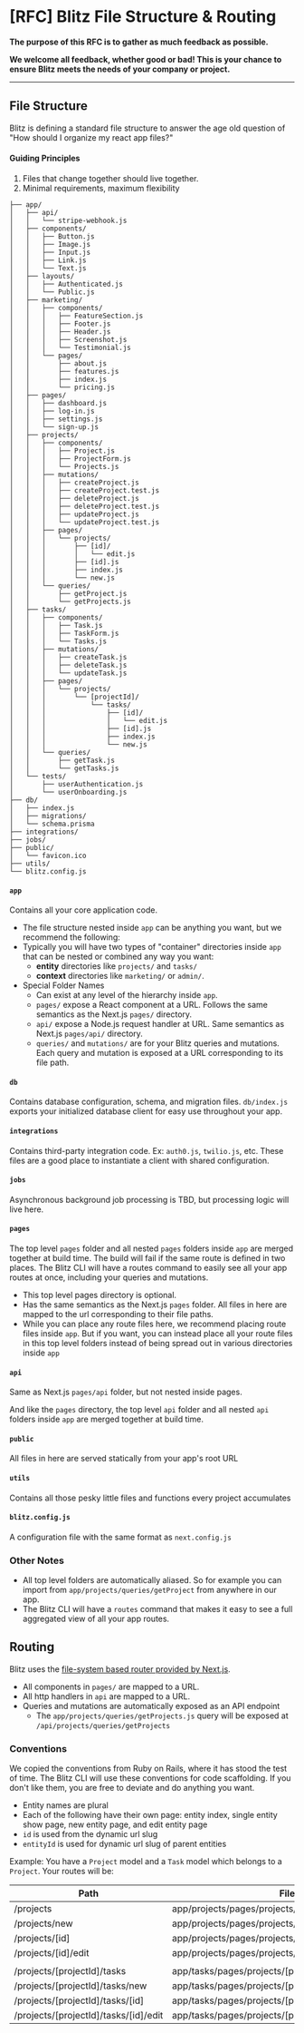 # [RFC] Blitz File Structure & Routing

**The purpose of this RFC is to gather as much feedback as possible.**

**We welcome all feedback, whether good or bad! This is your chance to ensure Blitz meets the needs of your company or project.**

<hr/>

## File Structure

Blitz is defining a standard file structure to answer the age old question of "How should I organize my react app files?"

#### Guiding Principles

1. Files that change together should live together.
2. Minimal requirements, maximum flexibility

```
├── app/
│   ├── api/
│   │   └── stripe-webhook.js
│   ├── components/
│   │   ├── Button.js
│   │   ├── Image.js
│   │   ├── Input.js
│   │   ├── Link.js
│   │   └── Text.js
│   ├── layouts/
│   │   ├── Authenticated.js
│   │   └── Public.js
│   ├── marketing/
│   │   ├── components/
│   │   │   ├── FeatureSection.js
│   │   │   ├── Footer.js
│   │   │   ├── Header.js
│   │   │   ├── Screenshot.js
│   │   │   └── Testimonial.js
│   │   └── pages/
│   │       ├── about.js
│   │       ├── features.js
│   │       ├── index.js
│   │       └── pricing.js
│   ├── pages/
│   │   ├── dashboard.js
│   │   ├── log-in.js
│   │   ├── settings.js
│   │   └── sign-up.js
│   ├── projects/
│   │   ├── components/
│   │   │   ├── Project.js
│   │   │   ├── ProjectForm.js
│   │   │   └── Projects.js
│   │   ├── mutations/
│   │   │   ├── createProject.js
│   │   │   ├── createProject.test.js
│   │   │   ├── deleteProject.js
│   │   │   ├── deleteProject.test.js
│   │   │   ├── updateProject.js
│   │   │   └── updateProject.test.js
│   │   ├── pages/
│   │   │   └── projects/
│   │   │       ├── [id]/
│   │   │       │   └── edit.js
│   │   │       ├── [id].js
│   │   │       ├── index.js
│   │   │       └── new.js
│   │   └── queries/
│   │       ├── getProject.js
│   │       └── getProjects.js
│   ├── tasks/
│   │   ├── components/
│   │   │   ├── Task.js
│   │   │   ├── TaskForm.js
│   │   │   └── Tasks.js
│   │   ├── mutations/
│   │   │   ├── createTask.js
│   │   │   ├── deleteTask.js
│   │   │   └── updateTask.js
│   │   ├── pages/
│   │   │   └── projects/
│   │   │       └── [projectId]/
│   │   │           └── tasks/
│   │   │               ├── [id]/
│   │   │               │   └── edit.js
│   │   │               ├── [id].js
│   │   │               ├── index.js
│   │   │               └── new.js
│   │   └── queries/
│   │       ├── getTask.js
│   │       └── getTasks.js
│   └── tests/
│       ├── userAuthentication.js
│       └── userOnboarding.js
├── db/
│   ├── index.js
│   ├── migrations/
│   └── schema.prisma
├── integrations/
├── jobs/
├── public/
│   └── favicon.ico
├── utils/
└── blitz.config.js
```

#### `app`

Contains all your core application code.

- The file structure nested inside `app` can be anything you want, but we recommend the following:
- Typically you will have two types of "container" directories inside `app` that can be nested or combined any way you want:
  - **entity** directories like `projects/` and `tasks/`
  - **context** directories like `marketing/` or `admin/`.
- Special Folder Names
  - Can exist at any level of the hierarchy inside `app`.
  - `pages/` expose a React component at a URL. Follows the same semantics as the Next.js `pages/` directory.
  - `api/` expose a Node.js request handler at URL. Same semantics as Next.js `pages/api/` directory.
  - `queries/` and `mutations/` are for your Blitz queries and mutations. Each query and mutation is exposed at a URL corresponding to its file path.

#### `db`

Contains database configuration, schema, and migration files. `db/index.js` exports your initialized database client for easy use throughout your app.

#### `integrations`

Contains third-party integration code. Ex: `auth0.js`, `twilio.js`, etc. These files are a good place to instantiate a client with shared configuration.

#### `jobs`

Asynchronous background job processing is TBD, but processing logic will live here.

#### `pages`

The top level `pages` folder and all nested `pages` folders inside `app` are merged together at build time. The build will fail if the same route is defined in two places. The Blitz CLI will have a routes command to easily see all your app routes at once, including your queries and mutations.

- This top level pages directory is optional.
- Has the same semantics as the Next.js `pages` folder. All files in here are mapped to the url corresponding to their file paths.
- While you can place any route files here, we recommend placing route files inside `app`. But if you want, you can instead place all your route files in this top level folders instead of being spread out in various directories inside `app`

#### `api`

Same as Next.js `pages/api` folder, but not nested inside pages.

And like the `pages` directory, the top level `api` folder and all nested `api` folders inside `app` are merged together at build time.

#### `public`

All files in here are served statically from your app's root URL

#### `utils`

Contains all those pesky little files and functions every project accumulates

#### `blitz.config.js`

A configuration file with the same format as `next.config.js`

### Other Notes

- All top level folders are automatically aliased. So for example you can import from `app/projects/queries/getProject` from anywhere in our app.
- The Blitz CLI will have a `routes` command that makes it easy to see a full aggregated view of all your app routes.

## Routing

Blitz uses the [file-system based router provided by Next.js](https://nextjs.org/docs/routing/introduction).

- All components in `pages/` are mapped to a URL.
- All http handlers in `api` are mapped to a URL.
- Queries and mutations are automatically exposed as an API endpoint
  - The `app/projects/queries/getProjects.js` query will be exposed at `/api/projects/queries/getProjects`

### Conventions

We copied the conventions from Ruby on Rails, where it has stood the test of time. The Blitz CLI will use these conventions for code scaffolding. If you don't like them, you are free to deviate and do anything you want.

- Entity names are plural
- Each of the following have their own page: entity index, single entity show page, new entity page, and edit entity page
- `id` is used from the dynamic url slug
- `entityId` is used for dynamic url slug of parent entities

Example: You have a `Project` model and a `Task` model which belongs to a `Project`. Your routes will be:

| Path                                  | File                                                    |
| ------------------------------------- | ------------------------------------------------------- |
| /projects                             | app/projects/pages/projects/index.js                    |
| /projects/new                         | app/projects/pages/projects/new.js                      |
| /projects/[id]                        | app/projects/pages/projects/[id].js                     |
| /projects/[id]/edit                   | app/projects/pages/projects/[id]/edit.js                |
|                                       |                                                         |
| /projects/[projectId]/tasks           | app/tasks/pages/projects/[projectId]/tasks/index.js     |
| /projects/[projectId]/tasks/new       | app/tasks/pages/projects/[projectId]/tasks/new.js       |
| /projects/[projectId]/tasks/[id]      | app/tasks/pages/projects/[projectId]/tasks/[id].js      |
| /projects/[projectId]/tasks/[id]/edit | app/tasks/pages/projects/[projectId]/tasks/[id]/edit.js |
